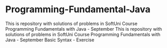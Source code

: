# Programming-Fundamental-Java
This is repository with solutions of problems in SoftUni Course Programming Fundamentals with Java - September
This is repository with solutions of problems in SoftUni Course Programming Fundamentals with Java - September
Basic Syntax - Exercise
